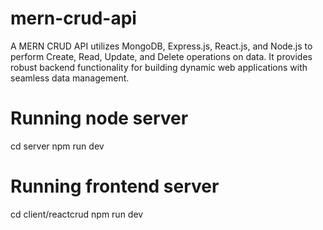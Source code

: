 # mern-crud-api
 A MERN CRUD API utilizes MongoDB, Express.js, React.js, and Node.js to perform Create, Read, Update, and Delete operations on data. It provides robust backend functionality for building dynamic web applications with seamless data management.
# Running node server
cd server
npm run dev
# Running frontend server
cd client/reactcrud
npm run dev
